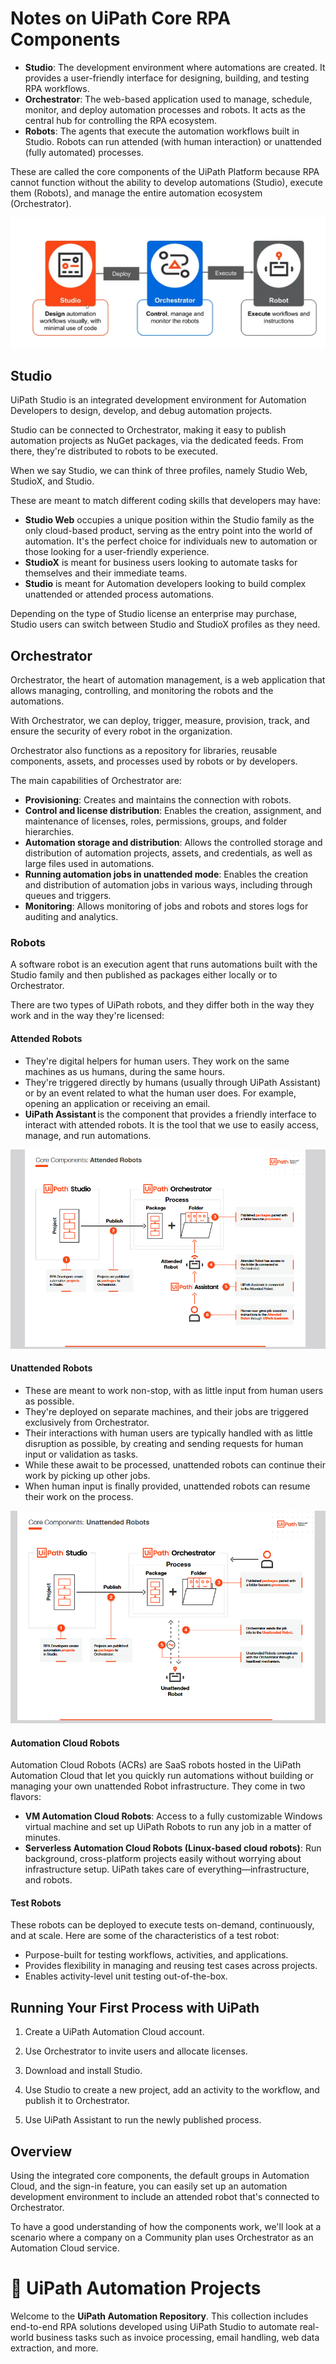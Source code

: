 # Notes on UiPath Core RPA Components

- **Studio**: The development environment where automations are created. It provides a user-friendly interface for designing, building, and testing RPA workflows.
- **Orchestrator**: The web-based application used to manage, schedule, monitor, and deploy automation processes and robots. It acts as the central hub for controlling the RPA ecosystem.
- **Robots**: The agents that execute the automation workflows built in Studio. Robots can run attended (with human interaction) or unattended (fully automated) processes.

These are called the core components of the UiPath Platform because RPA cannot function without the ability to develop automations (Studio), execute them (Robots), and manage the entire automation ecosystem (Orchestrator).

![UiPath Demo Screenshot](./les1.png)

## Studio

UiPath Studio is an integrated development environment for Automation Developers to design, develop, and debug automation projects.

Studio can be connected to Orchestrator, making it easy to publish automation projects as NuGet packages, via the dedicated feeds. From there, they're distributed to robots to be executed.

When we say Studio, we can think of three profiles, namely Studio Web, StudioX, and Studio.

These are meant to match different coding skills that developers may have:

- **Studio Web** occupies a unique position within the Studio family as the only cloud-based product, serving as the entry point into the world of automation. It's the perfect choice for individuals new to automation or those looking for a user-friendly experience.
- **StudioX** is meant for business users looking to automate tasks for themselves and their immediate teams.
- **Studio** is meant for Automation developers looking to build complex unattended or attended process automations.

Depending on the type of Studio license an enterprise may purchase, Studio users can switch between Studio and StudioX profiles as they need.

## Orchestrator

Orchestrator, the heart of automation management, is a web application that allows managing, controlling, and monitoring the robots and the automations.

With Orchestrator, we can deploy, trigger, measure, provision, track, and ensure the security of every robot in the organization.

Orchestrator also functions as a repository for libraries, reusable components, assets, and processes used by robots or by developers.

The main capabilities of Orchestrator are:

- **Provisioning**: Creates and maintains the connection with robots.
- **Control and license distribution**: Enables the creation, assignment, and maintenance of licenses, roles, permissions, groups, and folder hierarchies.
- **Automation storage and distribution**: Allows the controlled storage and distribution of automation projects, assets, and credentials, as well as large files used in automations.
- **Running automation jobs in unattended mode**: Enables the creation and distribution of automation jobs in various ways, including through queues and triggers.
- **Monitoring**: Allows monitoring of jobs and robots and stores logs for auditing and analytics.

### Robots

A software robot is an execution agent that runs automations built with the Studio family and then published as packages either locally or to Orchestrator.

There are two types of UiPath robots, and they differ both in the way they work and in the way they're licensed:

#### Attended Robots
- They're digital helpers for human users. They work on the same machines as us humans, during the same hours.
- They're triggered directly by humans (usually through UiPath Assistant) or by an event related to what the human user does. For example, opening an application or receiving an email.
- **UiPath Assistant** is the component that provides a friendly interface to interact with attended robots. It is the tool that we use to easily access, manage, and run automations. 

![Uipath attended robot process](./attended%20robots.png)

#### Unattended Robots
- These are meant to work non-stop, with as little input from human users as possible.
- They're deployed on separate machines, and their jobs are triggered exclusively from Orchestrator.
- Their interactions with human users are typically handled with as little disruption as possible, by creating and sending requests for human input or validation as tasks.
- While these await to be processed, unattended robots can continue their work by picking up other jobs.
- When human input is finally provided, unattended robots can resume their work on the process.

![Uipath unattended robot process](./unattended%20robots.png)

#### Automation Cloud Robots
Automation Cloud Robots (ACRs) are SaaS robots hosted in the UiPath Automation Cloud that let you quickly run automations without building or managing your own unattended Robot infrastructure. They come in two flavors:
- **VM Automation Cloud Robots**: Access to a fully customizable Windows virtual machine and set up UiPath Robots to run any job in a matter of minutes.
- **Serverless Automation Cloud Robots (Linux-based cloud robots)**: Run background, cross-platform projects easily without worrying about infrastructure setup. UiPath takes care of everything—infrastructure, and robots.

#### Test Robots
These robots can be deployed to execute tests on-demand, continuously, and at scale. Here are some of the characteristics of a test robot:
- Purpose-built for testing workflows, activities, and applications.
- Provides flexibility in managing and reusing test cases across projects.
- Enables activity-level unit testing out-of-the-box.

## Running Your First Process with UiPath

1. Create a UiPath Automation Cloud account.

2. Use Orchestrator to invite users and allocate licenses.

3. Download and install Studio.

4. Use Studio to create a new project, add an activity to the workflow, and publish it to Orchestrator.

5. Use UiPath Assistant to run the newly published process.

## Overview

Using the integrated core components, the default groups in Automation Cloud, and the sign-in feature, you can easily set up an automation development environment to include an attended robot that's connected to Orchestrator.

To have a good understanding of how the components work, we'll look at a scenario where a company on a Community plan uses Orchestrator as an Automation Cloud service.

# 🤖 UiPath Automation Projects

Welcome to the **UiPath Automation Repository**. This collection includes end-to-end RPA solutions developed using UiPath Studio to automate real-world business tasks such as invoice processing, email handling, web data extraction, and more.


